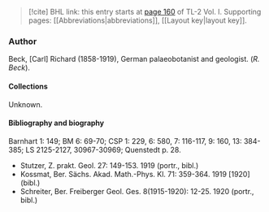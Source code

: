 > [!cite] BHL link: this entry starts at [page 160](https://www.biodiversitylibrary.org/item/103414#page/208/mode/1up) of TL-2 Vol. I.
> Supporting pages: [[Abbreviations|abbreviations]], [[Layout key|layout key]].

### Author

Beck, \[Carl\] Richard (1858-1919), German palaeobotanist and geologist. (*R. Beck*).

#### Collections

Unknown.

#### Bibliography and biography

Barnhart 1: 149; BM 6: 69-70; CSP 1: 229, 6: 580, 7: 116-117, 9: 160, 13: 384-385; LS 2125-2127, 30967-30969; Quenstedt p. 28.
- Stutzer, Z. prakt. Geol. 27: 149-153. 1919 (portr., bibl.)
- Kossmat, Ber. Sächs. Akad. Math.-Phys. Kl. 71: 359-364. 1919 \[1920\] (bibl.)
- Schreiter, Ber. Freiberger Geol. Ges. 8(1915-1920): 12-25. 1920 (portr., bibl.)

